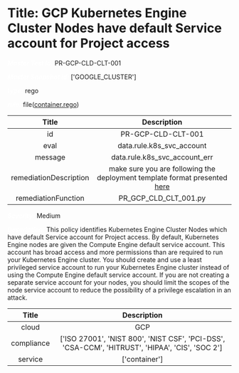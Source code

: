 



# Title: GCP Kubernetes Engine Cluster Nodes have default Service account for Project access


***<font color="white">Master Test Id:</font>*** PR-GCP-CLD-CLT-001

***<font color="white">Master Snapshot Id:</font>*** ['GOOGLE_CLUSTER']

***<font color="white">type:</font>*** rego

***<font color="white">rule:</font>*** file([container.rego])  
  
  
  
  

|Title|Description|
| :---: | :---: |
|id|PR-GCP-CLD-CLT-001|
|eval|data.rule.k8s_svc_account|
|message|data.rule.k8s_svc_account_err|
|remediationDescription|make sure you are following the deployment template format presented <a href='https://cloud.google.com/kubernetes-engine/docs/reference/rest/v1/projects.locations.clusters' target='_blank'>here</a>|
|remediationFunction|PR_GCP_CLD_CLT_001.py|


***<font color="white">Severity:</font>*** Medium

***<font color="white">Description:</font>*** This policy identifies Kubernetes Engine Cluster Nodes which have default Service account for Project access. By default, Kubernetes Engine nodes are given the Compute Engine default service account. This account has broad access and more permissions than are required to run your Kubernetes Engine cluster. You should create and use a least privileged service account to run your Kubernetes Engine cluster instead of using the Compute Engine default service account. If you are not creating a separate service account for your nodes, you should limit the scopes of the node service account to reduce the possibility of a privilege escalation in an attack.  
  
  

|Title|Description|
| :---: | :---: |
|cloud|GCP|
|compliance|['ISO 27001', 'NIST 800', 'NIST CSF', 'PCI-DSS', 'CSA-CCM', 'HITRUST', 'HIPAA', 'CIS', 'SOC 2']|
|service|['container']|



[container.rego]: https://github.com/prancer-io/prancer-compliance-test/tree/master/google/cloud/container.rego
